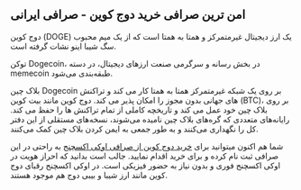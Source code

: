 

## امن ترین صرافی خرید دوج کوین - صرافی ایرانی

دوج کوین (DOGE) یک ارز دیجیتال غیرمتمرکز و همتا به همتا است که از یک میم محبوب سگ شیبا اینو نشات گرفته است.

توکن Dogecoin، در بخش رسانه و سرگرمی صنعت ارزهای دیجیتال، در دسته memecoin طبقه‌بندی می‌شود.

بلاک چین Dogecoin بر روی یک شبکه غیرمتمرکز همتا به همتا کار می کند و تراکنش های جهانی بدون مجوز را امکان پذیر می کند. دوج کوین مانند بیت کوین (BTC)، بر روی بلاک چین خود عمل می کند و تاریخچه کاملی از تمام تراکنش ها را حفظ می کند. رایانه‌های متعددی که گره‌های بلاک چین نامیده می‌شوند، نسخه‌های مستقلی از این دفتر کل را نگهداری می‌کنند و به طور جمعی به ایمن کردن بلاک چین کمک می‌کنند.

شما هم اکنون میتوانید برای [خرید دوج کوین از صرافی اوکی اکسچنج](https://ok-ex.io/buy-and-sell/doge/) به راحتی در این صرافی ثبت نام کرده و برای خرید اقدام نمایید. جالب است بدانید که احراز هویت در اوکی اکسچنج فوری و بدون نیاز به حضور فیزیکی است. در اوکی اکسچنج رقبای دوج کوین مانند ارز شیبا و بیبی دوج هم موجود هستند.
